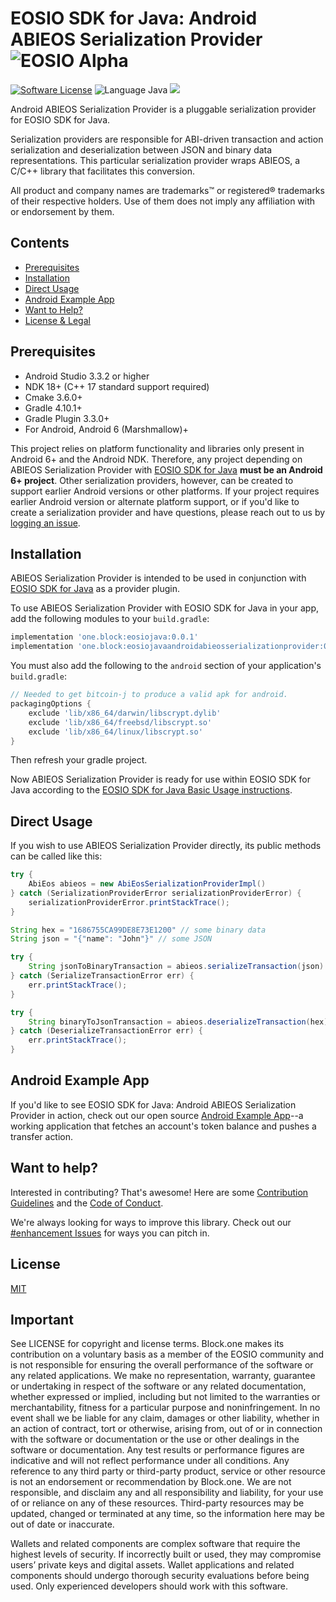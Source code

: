 # EOSIO SDK for Java: Android ABIEOS Serialization Provider ![EOSIO Alpha](https://img.shields.io/badge/EOSIO-Alpha-blue.svg)

[![Software License](https://img.shields.io/badge/license-MIT-lightgrey.svg)](./LICENSE)
![Language Java](https://img.shields.io/badge/Language-C%2B%2B%2FJava-yellow.svg)
![](https://img.shields.io/badge/Deployment%20Target-Android%206%2B-blue.svg)

Android ABIEOS Serialization Provider is a pluggable serialization provider for EOSIO SDK for Java.

Serialization providers are responsible for ABI-driven transaction and action serialization and deserialization between JSON and binary data representations. This particular serialization provider wraps ABIEOS, a C/C++ library that facilitates this conversion.

All product and company names are trademarks™ or registered® trademarks of their respective holders. Use of them does not imply any affiliation with or endorsement by them.

## Contents

- [Prerequisites](#prerequisites)
- [Installation](#installation)
- [Direct Usage](#direct-usage)
- [Android Example App](#android-example-app)
- [Want to Help?](#want-to-help)
- [License & Legal](#license)

## Prerequisites

* Android Studio 3.3.2 or higher
* NDK 18+ (C++ 17 standard support required)
* Cmake 3.6.0+
* Gradle 4.10.1+
* Gradle Plugin 3.3.0+
* For Android, Android 6 (Marshmallow)+

This project relies on platform functionality and libraries only present in Android 6+ and the Android NDK. Therefore, any project depending on ABIEOS Serialization Provider with [EOSIO SDK for Java](https://github.com/EOSIO/eosio-java) **must be an Android 6+ project**. Other serialization providers, however, can be created to support earlier Android versions or other platforms. If your project requires earlier Android version or alternate platform support, or if you'd like to create a serialization provider and have questions, please reach out to us by [logging an issue](/../../issues/new).

## Installation

ABIEOS Serialization Provider is intended to be used in conjunction with [EOSIO SDK for Java](https://github.com/EOSIO/eosio-java) as a provider plugin.

To use ABIEOS Serialization Provider with EOSIO SDK for Java in your app, add the following modules to your `build.gradle`:

```groovy
implementation 'one.block:eosiojava:0.0.1'
implementation 'one.block:eosiojavaandroidabieosserializationprovider:0.0.1'
```

You must also add the following to the `android` section of your application's `build.gradle`:

```groovy
// Needed to get bitcoin-j to produce a valid apk for android.
packagingOptions {
    exclude 'lib/x86_64/darwin/libscrypt.dylib'
    exclude 'lib/x86_64/freebsd/libscrypt.so'
    exclude 'lib/x86_64/linux/libscrypt.so'
}
```

Then refresh your gradle project.

Now ABIEOS Serialization Provider is ready for use within EOSIO SDK for Java according to the [EOSIO SDK for Java Basic Usage instructions](https://github.com/EOSIO/eosio-java/tree/master#basic-usage).

## Direct Usage

If you wish to use ABIEOS Serialization Provider directly, its public methods can be called like this:

```java
try {
    AbiEos abieos = new AbiEosSerializationProviderImpl()
} catch (SerializationProviderError serializationProviderError) {
    serializationProviderError.printStackTrace();
}

String hex = "1686755CA99DE8E73E1200" // some binary data
String json = "{"name": "John"}" // some JSON

try {
    String jsonToBinaryTransaction = abieos.serializeTransaction(json)
} catch (SerializeTransactionError err) {
    err.printStackTrace();
}

try {
    String binaryToJsonTransaction = abieos.deserializeTransaction(hex)
} catch (DeserializeTransactionError err) {
    err.printStackTrace();
}
```

## Android Example App

If you'd like to see EOSIO SDK for Java: Android ABIEOS Serialization Provider in action, check out our open source [Android Example App](https://github.com/EOSIO/eosio-java-android-example-app)--a working application that fetches an account's token balance and pushes a transfer action.

## Want to help?

Interested in contributing? That's awesome! Here are some [Contribution Guidelines](./CONTRIBUTING.md) and the [Code of Conduct](./CONTRIBUTING.md#conduct).

We're always looking for ways to improve this library. Check out our [#enhancement Issues](/../../issues?q=is%3Aissue+is%3Aopen+label%3Aenhancement) for ways you can pitch in.

## License

[MIT](./LICENSE)

## Important

See LICENSE for copyright and license terms.  Block.one makes its contribution on a voluntary basis as a member of the EOSIO community and is not responsible for ensuring the overall performance of the software or any related applications.  We make no representation, warranty, guarantee or undertaking in respect of the software or any related documentation, whether expressed or implied, including but not limited to the warranties or merchantability, fitness for a particular purpose and noninfringement. In no event shall we be liable for any claim, damages or other liability, whether in an action of contract, tort or otherwise, arising from, out of or in connection with the software or documentation or the use or other dealings in the software or documentation.  Any test results or performance figures are indicative and will not reflect performance under all conditions.  Any reference to any third party or third-party product, service or other resource is not an endorsement or recommendation by Block.one.  We are not responsible, and disclaim any and all responsibility and liability, for your use of or reliance on any of these resources. Third-party resources may be updated, changed or terminated at any time, so the information here may be out of date or inaccurate.

Wallets and related components are complex software that require the highest levels of security.  If incorrectly built or used, they may compromise users’ private keys and digital assets. Wallet applications and related components should undergo thorough security evaluations before being used.  Only experienced developers should work with this software.
